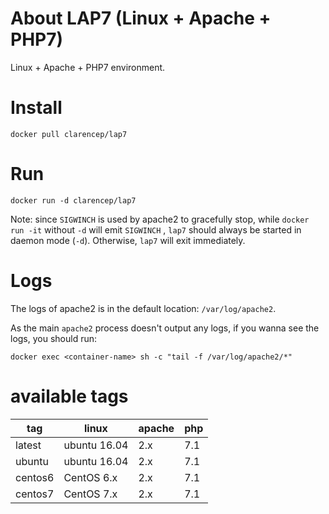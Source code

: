 # About LAP7 (Linux + Apache + PHP7)

Linux + Apache + PHP7 environment.

# Install

`docker pull clarencep/lap7`


# Run

`docker run -d clarencep/lap7`

Note: since `SIGWINCH` is used by apache2 to gracefully stop, 
while `docker run -it` without `-d` will emit `SIGWINCH` , 
`lap7` should always be started in daemon mode (`-d`). 
Otherwise, `lap7` will exit immediately.

# Logs

The logs of apache2 is in the default location: `/var/log/apache2`.

As the main `apache2` process doesn't output any logs, if you wanna see the logs, you should run:

`docker exec <container-name> sh -c "tail -f /var/log/apache2/*"`

# available tags

| tag | linux | apache | php |
| ---- | --- | --- | --- |
| latest | ubuntu 16.04 | 2.x | 7.1 |
| ubuntu | ubuntu 16.04 | 2.x | 7.1 |
| centos6 | CentOS 6.x | 2.x | 7.1 |
| centos7 | CentOS 7.x | 2.x | 7.1 |


